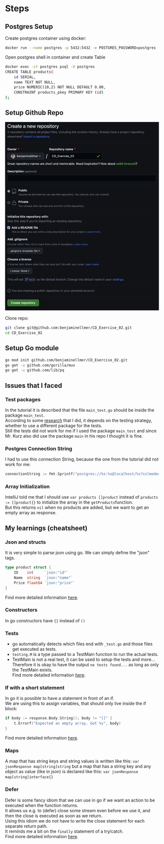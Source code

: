 # Steps
## Postgres Setup
Create postgres container using docker:
```bash
docker run --name postgres -p 5432:5432 -e POSTGRES_PASSWORD=postgres -d postgres 
```

Open postgres shell in container and create Table
```bash
docker exec -it postgres psql -U postgres
CREATE TABLE products(
    id SERIAL,
    name TEXT NOT NULL,
    price NUMERIC(10,2) NOT NULL DEFAULT 0.00,
    CONSTRAINT products_pkey PRIMARY KEY (id)
);
```

## Setup Github Repo
![create-repo](./docs/images/create-repo.png)

Clone repo:
```bash
git clone git@github.com:benjaminellmer/CD_Exercise_02.git
cd CD_Exercise_02
```

## Setup Go module
```bash
go mod init github.com/benjaminellmer/CD_Exercise_02.git
go get -u github.com/gorilla/mux 
go get -u github.com/lib/pq
```

## Issues that I faced
### Test packages
In the tutorial it is described that the file `main_test.go` should be inside the package `main_test`.  
According to some [research](https://stackoverflow.com/questions/19998250/proper-package-naming-for-testing-with-the-go-language) that I did, it depends on the testing strategy, whether to use a different package for the tests.  
Still the tests did not work for me if I used the package `main_test` and since Mr. Kurz also did use the package `main` in his repo I thought it is fine.

### Postgres Connection String
I had to use this connection String, because the one from the tutorial did not work for me:
```go
connectionString := fmt.Sprintf("postgres://%s:%s@localhost/%s?sslmode=disable", user, password, dbname)
```

### Array Initialization
IntelliJ told me that I should use `var products []product` instead of `products := []product{}` to initialize the array in the `getProducts`function.  
But this returns `nil` when no products are added, but we want to get an empty array as response.

## My learnings (cheatsheet)
### Json and structs
It is very simple to parse json using go. We can simply define the "json" tags.
```go
type product struct {
    ID    int     `json:"id"`
    Name  string  `json:"name"`
    Price float64 `json:"price"`
}
```
Find more detailed information [here](https://drstearns.github.io/tutorials/gojson/).

### Constructors
In go constructors have `{}` instead of `()`

### Tests
- go automatically detects which files end with `_test.go` and those files get executed as tests.
- `testing.M` is a type passed to a TestMain function to run the actual tests.
- TestMain is not a real test, it can be used to setup the tests and more...  
Therefore it is okay to have the output `no tests found...` as long as only the TestMain exists.  
Find more detailed information [here](http://cs-guy.com/blog/2015/01/test-main/).

### If with a short statement
In go it is possible to have a statement in front of an if.  
We are using this to assign variables, that should only live inside the if block:
```go
if body := response.Body.String(); body != "[]" {
    t.Errorf("Expected an empty array. Got %s", body)
}
```
Find more detailed information [here](https://go.dev/tour/flowcontrol/6).

### Maps
A map that has string keys and string values is written like this:
`var jsonResponse map[string]string` 
but a map that has a string key and any object as value (like in json) is declared like this:
`var jsonResponse map[string]interface{}`

### Defer
Defer is some fancy idiom that we can use in go if we want an action to be executed when the function returns.  
It allows us e.g. to (defer) close some stream even before we use it, and then the close is executed as soon as we return.  
Using this idiom we do not have to write the close statement for each separate return path.  
It reminds me a bit on the `finally` statement of a try/catch.  
Find more detailed information [here](https://go.dev/tour/flowcontrol/12).

